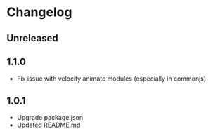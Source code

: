 # Changelog

## Unreleased

## 1.1.0
- Fix issue with velocity animate modules (especially in commonjs)

## 1.0.1
- Upgrade package.json
- Updated README.md
